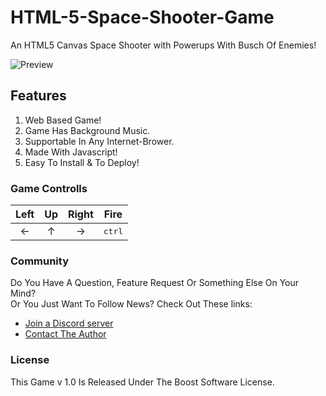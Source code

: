 # HTML-5-Space-Shooter-Game
An HTML5 Canvas Space Shooter with Powerups With Busch Of Enemies!

![Preview](assets/preview.jpg)

## Features

1. Web Based Game!
2. Game Has Background Music.
3. Supportable In Any Internet-Brower.
4. Made With Javascript!
5. Easy To Install & To Deploy!

### Game Controlls

 |  Left  |    Up   |  Right  |   Fire  |
 |:------:|:-------:|:-------:|:-------:|
 |    ←   |    ↑    |    →    |<kbd>ctrl</kbd>|

### Community
Do You Have A Question, Feature Request Or Something Else On Your Mind?                     
Or You Just Want To Follow News?
Check Out These links:

* [Join a Discord server](https://discord.gg/5V68EK8AeS)
* [Contact The Author](https://github.com/Abhay557)

### License
This Game v 1.0 Is Released Under The Boost Software License.
